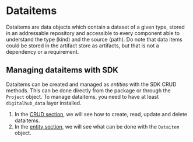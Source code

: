 # Dataitems

Dataitems are data objects which contain a dataset of a given type, stored in an addressable repository and accessible to every component able to understand the type (kind) and the source (path). Do note that data items could be stored in the artifact store as artifacts, but that is not a dependency or a requirement.

## Managing dataitems with SDK

Dataitems can be created and managed as *entities* with the SDK CRUD methods. This can be done directly from the package or through the `Project` object.
To manage dataitems, you need to have at least `digitalhub_data` layer installed.

1. In the [CRUD section](./crud.md), we will see how to create, read, update and delete dataitems.
2. In the [entity section](./entity.md), we will see what can be done with the `Dataitem` object.
